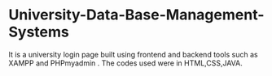 # University-Data-Base-Management-Systems
It is a university login page built using frontend and backend tools such as XAMPP and PHPmyadmin . The codes used were in HTML,CSS,JAVA.
